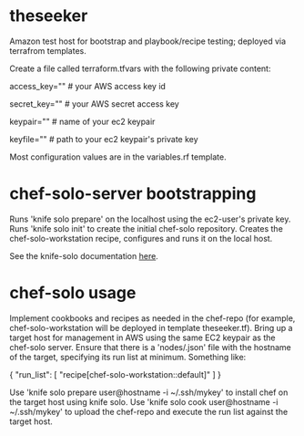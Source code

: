 # theseeker
Amazon test host for bootstrap and playbook/recipe testing; deployed via terrafrom templates.

Create a file called terraform.tfvars with the following private content:

  access_key="" # your AWS access key id
  
  secret_key="" # your AWS secret access key
  
  keypair="" # name of your ec2 keypair
  
  keyfile="" # path to your ec2 keypair's  private key

Most configuration values are in the variables.rf template.

# chef-solo-server bootstrapping
Runs 'knife solo prepare' on the localhost using the ec2-user's private key.
Runs 'knife solo init' to create the initial chef-solo repository.
Creates the chef-solo-workstation recipe, configures and runs it on the local host.

See the knife-solo documentation [here](http://matschaffer.github.io/knife-solo/).

# chef-solo usage
Implement cookbooks and recipes as needed in the chef-repo (for example, chef-solo-workstation will be deployed in template theseeker.tf).
Bring up a target host for management in AWS using the same EC2 keypair as the chef-solo server.
Ensure that there is a 'nodes/<hostname>.json' file with the hostname of the target, specifying its run list at minimum. Something like:

  {
    "run_list": [
      "recipe[chef-solo-workstation::default]"
    ]
  }

Use 'knife solo prepare user@hostname -i ~/.ssh/mykey' to install chef on the target host using knife solo.
Use 'knife solo cook user@hostname -i ~/.ssh/mykey' to upload the chef-repo and execute the run list against the target host.
